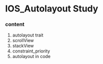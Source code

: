 # IOS_Autolayout Study


### content 

1. autolayout trait
2. scrollView
3. stackView
4. constraint_priority
5. autolayout in code 
